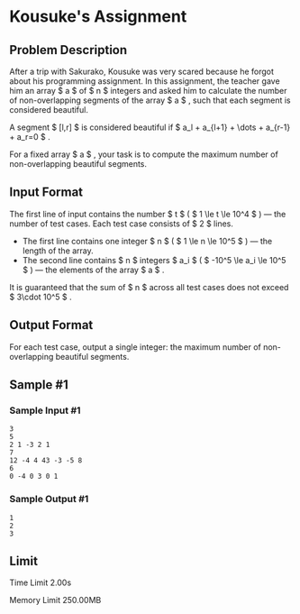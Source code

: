# Kousuke's Assignment

## Problem Description

After a trip with Sakurako, Kousuke was very scared because he forgot about his programming assignment. In this assignment, the teacher gave him an array $ a $ of $ n $ integers and asked him to calculate the number of non-overlapping segments of the array $ a $ , such that each segment is considered beautiful.

A segment $ [l,r] $ is considered beautiful if $ a_l + a_{l+1} + \dots + a_{r-1} + a_r=0 $ .

For a fixed array $ a $ , your task is to compute the maximum number of non-overlapping beautiful segments.

## Input Format

The first line of input contains the number $ t $ ( $ 1 \le t \le 10^4 $ ) — the number of test cases. Each test case consists of $ 2 $ lines.

- The first line contains one integer $ n $ ( $ 1 \le n \le 10^5 $ ) — the length of the array.
- The second line contains $ n $ integers $ a_i $ ( $ -10^5 \le a_i \le 10^5 $ ) — the elements of the array $ a $ .

It is guaranteed that the sum of $ n $ across all test cases does not exceed $ 3\cdot 10^5 $ .

## Output Format

For each test case, output a single integer: the maximum number of non-overlapping beautiful segments.

## Sample #1

### Sample Input #1

```
3
5
2 1 -3 2 1
7
12 -4 4 43 -3 -5 8
6
0 -4 0 3 0 1
```

### Sample Output #1

```
1
2
3
```

## Limit



Time Limit
2.00s

Memory Limit
250.00MB